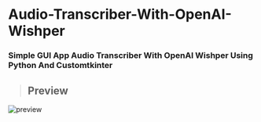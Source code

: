 # **Audio-Transcriber-With-OpenAI-Wishper**
	
### Simple GUI App Audio Transcriber With OpenAI Wishper Using Python And Customtkinter

> ## Preview

![preview](https://user-images.githubusercontent.com/63475761/221354687-7b5d9091-1868-4ac3-9fca-75b7d90044d2.png)
